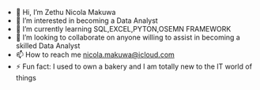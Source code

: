- 👋 Hi, I’m Zethu Nicola Makuwa
- 👀 I’m interested in becoming a Data Analyst
- 🌱 I’m currently learning SQL,EXCEL,PYTON,OSEMN FRAMEWORK
- 💞️ I’m looking to collaborate on anyone willing to assist in becoming a skilled Data Analyst
- 📫 How to reach me nicola.makuwa@icloud.com
- ⚡ Fun fact: I used to own a bakery and I am totally new to the IT world of things

<!---
Zethu-STAR/Zethu-STAR is a ✨ special ✨ repository because its `README.md` (this file) appears on your GitHub profile.
You can click the Preview link to take a look at your changes.
--->
